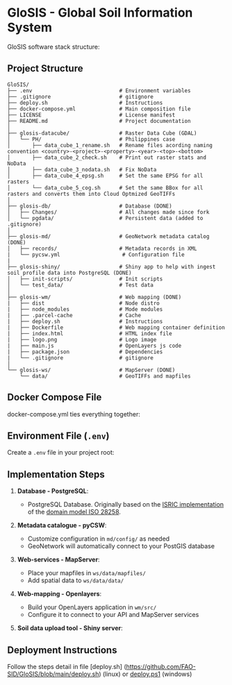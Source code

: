 # GloSIS - Global Soil Information System

GloSIS software stack structure:

## Project Structure

```
GloSIS/
├── .env                            # Environment variables
├── .gitignore                      # gitignore
├── deploy.sh                       # Instructions
├── docker-compose.yml              # Main composition file
├── LICENSE                         # License manifest
├── README.md                       # Project documentation
│
├── glosis-datacube/                # Raster Data Cube (GDAL)
│   └── PH/                         # Philippines case
│       ├── data_cube_1_rename.sh   # Rename files acording naming convention <country>-<project>-<property>-<year>-<top>-<bottom>
│       ├── data_cube_2_check.sh    # Print out raster stats and NoData
│       ├── data_cube_3_nodata.sh   # Fix NoData
│       ├── data_cube_4_epsg.sh     # Set the same EPSG for all rasters
│       └── data_cube_5_cog.sh      # Set the same BBox for all rasters and converts them into Cloud Optmized GeoTIFFs
│
├── glosis-db/                      # Database (DONE)
│   ├── Changes/                    # All changes made since fork
│   └── pgdata/                     # Persistent data (added to .gitignore)
│
├── glosis-md/                      # GeoNetwork metadata catalog (DONE)
│   ├── records/                    # Metadata records in XML
|   └── pycsw.yml                    # Configuration file
|
├── glosis-shiny/                   # Shiny app to help with ingest soil profile data into PostgreSQL (DONE)
│   ├── init-scripts/               # Init scripts
│   └── test_data/                  # Test data
│
├── glosis-wm/                      # Web mapping (DONE)
|   ├── dist                        # Node distro
|   ├── node_modules                # Mode modules
|   ├── .parcel-cache               # Cache
|   ├── deploy.sh                   # Instructions
|   ├── Dockerfile                  # Web mapping container definition
|   ├── index.html                  # HTML index file
|   ├── logo.png                    # Logo image
|   ├── main.js                     # OpenLayers js code
|   ├── package.json                # Dependencies
|   └── .gitignore                  # gitignore
│
└── glosis-ws/                      # MapServer (DONE)
    └── data/                       # GeoTIFFs and mapfiles
```

## Docker Compose File

docker-compose.yml ties everything together:

## Environment File (`.env`)

Create a `.env` file in your project root:


## Implementation Steps

1. **Database - PostgreSQL**:
   - PostgreSQL Database. Originally based on the [ISRIC implementation](https://github.com/ISRICWorldSoil/iso-28258) of the [domain model ISO 28258](https://www.iso.org/standard/44595.html).

2. **Metadata catalogue - pyCSW**:
   - Customize configuration in `md/config/` as needed
   - GeoNetwork will automatically connect to your PostGIS database

3. **Web-services - MapServer**:
   - Place your mapfiles in `ws/data/mapfiles/`
   - Add spatial data to `ws/data/data/`

4. **Web-mapping - Openlayers**:
   - Build your OpenLayers application in `wm/src/`
   - Configure it to connect to your API and MapServer services

5. **Soil data upload tool - Shiny server**:


## Deployment Instructions

Follow the steps detail in file [deploy.sh] (https://github.com/FAO-SID/GloSIS/blob/main/deploy.sh) (linux) or [deploy.ps1](https://github.com/FAO-SID/GloSIS/blob/main/deploy.ps1) (windows)

